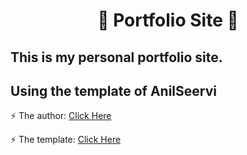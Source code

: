 <h1 align="center">🚀 Portfolio Site 🚀</h1>
<h2> This is my personal portfolio site. </h2>
<h2> Using the template of AnilSeervi </h2>
<p>⚡️ The author: <a href="https://github.com/AnilSeervi/" target="_blank" rel="noopener noreferrer">Click Here</a> </p>
<p>⚡️ The template: <a href="https://github.com/AnilSeervi/DevFolio" target="_blank" rel="noopener noreferrer">Click Here</a> </p>
